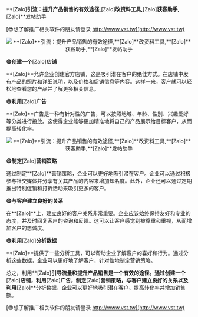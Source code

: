 **[Zalo]**引流：提升产品销售的有效途径,**[Zalo]**改资料工具,**[Zalo]**获客助手,**[Zalo]**发帖助手

[😍想了解推广相关软件的朋友请登录 http://www.vst.tw](http://www.vst.tw)

 <center><img src="https://vst.tw/MP4/tuiguang/png/2.png" alt="**[Zalo]**引流：提升产品销售的有效途径,**[Zalo]**改资料工具,**[Zalo]**获客助手,**[Zalo]**发帖助手"></center>

**😄创建一个**[Zalo]**店铺**

**[Zalo]**允许企业创建官方店铺，这是吸引潜在客户的绝佳方式。在店铺中发布产品的照片和详细说明，以及价格和促销信息等内容。这样一来，客户就可以轻松地查看您的产品并了解更多相关信息。

**😄利用**[Zalo]**广告**

**[Zalo]**广告是一种有针对性的广告，可以按照地域、年龄、性别、兴趣爱好等分类进行投放。这使得企业能够更加精准地将自己的产品展示给目标客户，从而提高转化率。

 <center><img src="https://vst.tw/MP4/tuiguang/png/5.png" alt="**[Zalo]**引流：提升产品销售的有效途径,**[Zalo]**改资料工具,**[Zalo]**获客助手,**[Zalo]**发帖助手"></center>

**😄制定**[Zalo]**营销策略**

通过制定**[Zalo]**营销策略，企业可以更好地吸引潜在客户。企业可以通过积极参与社交媒体并分享有关其产品的内容来增加知名度。此外，企业还可以通过定期推出特别促销和打折活动来吸引更多的客户。

**😄与客户建立良好的关系**

在**[Zalo]**上，建立良好的客户关系非常重要。企业应该始终保持友好和专业的态度，并及时回复客户的咨询和反馈。这可以让客户感觉到被尊重和重视，从而增加客户的忠诚度。

**😄利用**[Zalo]**分析数据**

**[Zalo]**提供了一些分析工具，可以帮助企业了解客户的喜好和行为。通过分析这些数据，企业可以更好地了解客户，针对性地制定营销策略。

总之，利用**[Zalo]**引导流量和提升产品销售是一个有效的途径。通过创建一个**[Zalo]**店铺，利用**[Zalo]**广告，制定**[Zalo]**营销策略，与客户建立良好的关系以及利用**[Zalo]**分析数据，企业可以更好地吸引潜在客户、提高转化率并增加销售额。

[😍想了解推广相关软件的朋友请登录 http://www.vst.tw](http://www.vst.tw)



